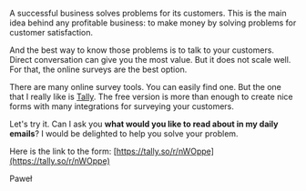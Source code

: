 A successful business solves problems for its customers. This is the main
idea behind any  profitable business: to make money by solving problems for
customer satisfaction.

And the best way to know those problems is to talk to your customers.
Direct conversation can give you the most value. But it does not scale
well. For that, the online surveys are the best option.

There are many online survey tools. You can easily find one. But the one
that I really like is [Tally](https://tally.so/). The free version is more
than enough to create nice forms with many integrations for surveying your
customers.

Let's try it. Can I ask you **what would you like to read about in my
daily emails**? I would be delighted to help you solve your problem.

Here is the link to the form: [https://tally.so/r/nWOppe](https://tally.so/r/nWOppe)

Paweł
